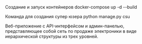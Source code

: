 Создание и запуск контейнеров docker-compose up -d --build

Команда для создания супер юзера python manage.py csu

Веб-приложение с API-интерфейсом и админ-панелью, представляющее собой сеть по продаже электроники 
в виде иерархической структуры из трех уровней.